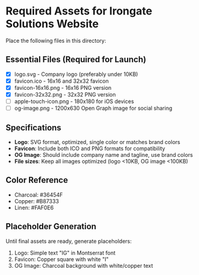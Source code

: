 # Required Assets for Irongate Solutions Website

Place the following files in this directory:

## Essential Files (Required for Launch)
- [x] logo.svg - Company logo (preferably under 10KB)
- [X] favicon.ico - 16x16 and 32x32 favicon
- [X] favicon-16x16.png - 16x16 PNG version
- [X] favicon-32x32.png - 32x32 PNG version
- [ ] apple-touch-icon.png - 180x180 for iOS devices
- [ ] og-image.png - 1200x630 Open Graph image for social sharing

## Specifications
- **Logo**: SVG format, optimized, single color or matches brand colors
- **Favicon**: Include both ICO and PNG formats for compatibility
- **OG Image**: Should include company name and tagline, use brand colors
- **File sizes**: Keep all images optimized (logo <10KB, OG image <100KB)

## Color Reference
- Charcoal: #36454F
- Copper: #B87333
- Linen: #FAF0E6

## Placeholder Generation
Until final assets are ready, generate placeholders:
1. Logo: Simple text "IG" in Montserrat font
2. Favicon: Copper square with white "I"
3. OG Image: Charcoal background with white/copper text

